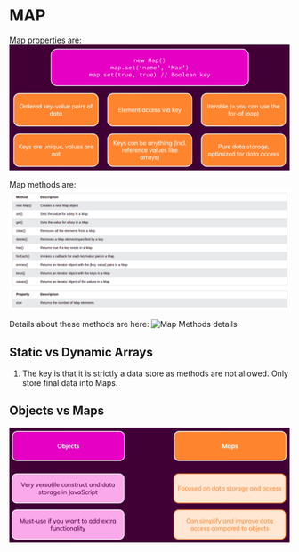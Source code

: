 # MAP

Map properties are:
![Image about map in JavaScript](../../../documentation/js-map.png)

Map methods are:
![Image about map methods in JavaScript](../../../documentation/js-map-methods.png)

Details about these methods are here:
![Map Methods details](https://www.w3schools.com/js/js_object_maps.asp)

## Static vs Dynamic Arrays

1. The key is that it is strictly a data store as methods are not allowed. Only store final data into Maps.

## Objects vs Maps

![Image about map vs objects in JavaScript](../../../documentation/js-object-vs-map.png)
